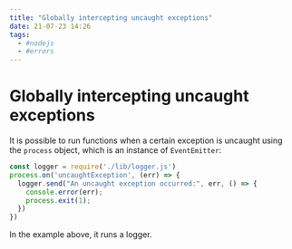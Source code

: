 ```yaml
---
title: "Globally intercepting uncaught exceptions"
date: 21-07-23 14:26
tags: 
  - #nodejs
  - #errors
---
```


# Globally intercepting uncaught exceptions

It is possible to run functions when a certain exception is uncaught using the `process` object,
which is an instance of `EventEmitter`:
```javascript
const logger = require('./lib/logger.js')
process.on('uncaughtException', (err) => {
  logger.send("An uncaught exception occurred:", err, () => { 
    console.error(err);
    process.exit(1);
  })
})
```
In the example above, it runs a logger.
